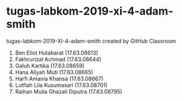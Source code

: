 # tugas-labkom-2019-xi-4-adam-smith
tugas-labkom-2019-XI-4-adam-smith created by GitHub Classroom
1) Ben Eliot Hutabarat (17.63.08613)
2) Fakhrurizal Achmad (17.63.08644)
3) Galuh Kartika (17.63.08659)
4) Hana Aliyah Muti (17.63.08665)
5) Harfi Amania Khansa (17.63.08667)
6) Lutfiah Lila Kusumasari (17.63.08701)
7) Raihan Mulia Ghazali Diputra (17.63.08795)
